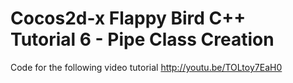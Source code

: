 Cocos2d-x Flappy Bird C++ Tutorial 6 - Pipe Class Creation
==========================================================

Code for the following video tutorial http://youtu.be/TOLtoy7EaH0
